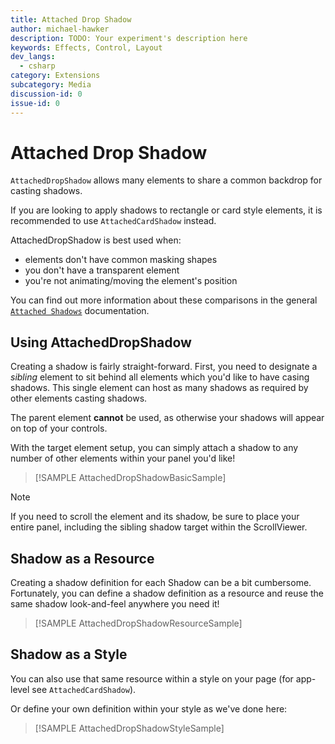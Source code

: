 ```yaml
---
title: Attached Drop Shadow
author: michael-hawker
description: TODO: Your experiment's description here
keywords: Effects, Control, Layout
dev_langs:
  - csharp
category: Extensions
subcategory: Media
discussion-id: 0
issue-id: 0
---
```


# Attached Drop Shadow

`AttachedDropShadow` allows many elements to share a common backdrop for casting shadows.

If you are looking to apply shadows to rectangle or card style elements, it is recommended to use `AttachedCardShadow` instead.

AttachedDropShadow is best used when:

- elements don't have common masking shapes
- you don't have a transparent element
- you're not animating/moving the element's position

You can find out more information about these comparisons in the general [`Attached Shadows`](AttachedShadows.md) documentation.

## Using AttachedDropShadow

Creating a shadow is fairly straight-forward. First, you need to designate a _sibling_ element to sit behind all elements
which you'd like to have casing shadows. This single element can host as many shadows as required by other elements casting shadows.

The parent element **cannot** be used, as otherwise your shadows will appear on top of your controls.

With the target element setup, you can simply attach a shadow to any number of other elements within your panel you'd like!

> [!SAMPLE AttachedDropShadowBasicSample]

> [!NOTE]
> If you need to scroll the element and its shadow, be sure to place your entire panel, including the sibling shadow target within the
ScrollViewer.

## Shadow as a Resource

Creating a shadow definition for each Shadow can be a bit cumbersome. Fortunately, you can define a shadow definition as a resource
and reuse the same shadow look-and-feel anywhere you need it!

> [!SAMPLE AttachedDropShadowResourceSample]

## Shadow as a Style

You can also use that same resource within a style on your page (for app-level see `AttachedCardShadow`).

Or define your own definition within your style as we've done here:

> [!SAMPLE AttachedDropShadowStyleSample]
